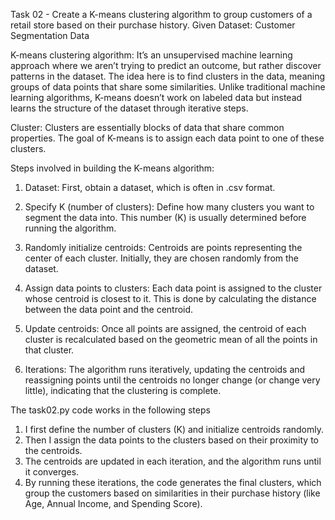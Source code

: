 Task 02 - Create a K-means clustering algorithm to group customers of a retail store based on their purchase history.
Given Dataset: Customer Segmentation Data

K-means clustering algorithm: It’s an unsupervised machine learning approach where we aren’t trying to predict an outcome, but rather discover patterns in the dataset. The idea here is to find clusters in the data, meaning groups of data points that share some similarities. Unlike traditional machine learning algorithms, K-means doesn’t work on labeled data but instead learns the structure of the dataset through iterative steps.

Cluster:
Clusters are essentially blocks of data that share common properties. The goal of K-means is to assign each data point to one of these clusters.

Steps involved in building the K-means algorithm:
1. Dataset: First, obtain a dataset, which is often in .csv format.

2. Specify K (number of clusters): Define how many clusters you want to segment the data into. This number (K) is usually determined before running the algorithm.

3. Randomly initialize centroids: Centroids are points representing the center of each cluster. Initially, they are chosen randomly from the dataset.

4. Assign data points to clusters: Each data point is assigned to the cluster whose centroid is closest to it. This is done by calculating the distance between the data point and the centroid.

5. Update centroids: Once all points are assigned, the centroid of each cluster is recalculated based on the geometric mean of all the points in that cluster.

6. Iterations: The algorithm runs iteratively, updating the centroids and reassigning points until the centroids no longer change (or change very little), indicating that the clustering is complete.

The task02.py code works in the following steps

1. I first define the number of clusters (K) and initialize centroids randomly.
2. Then I assign the data points to the clusters based on their proximity to the centroids.
3. The centroids are updated in each iteration, and the algorithm runs until it converges.
4. By running these iterations, the code generates the final clusters, which group the customers based on similarities in their purchase history (like Age, Annual Income, and Spending Score).
